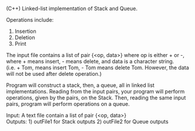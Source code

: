(C++) Linked-list implementation of Stack and Queue.

Operations include:
 1) Insertion
 2) Deletion
 3) Print

The input file contains a list of pair {<op, data>} where op is either + or -, where + means insert, - means delete, and data is a character string.  
  (i.e. + Tom, means insert Tom, - Tom means delete Tom. However, the data will not be used after delete operation.)
  
Program will construct a stack, then, a queue, all in linked list implementations. Reading from the input pairs, your program will perform operations, given by the pairs, on the Stack. Then, reading the same input pairs, program will perform operations on a queue.

Input: A text file contain a list of pair {<op, data>}  
Outputs: 1) outFile1 for Stack outputs 2) outFile2 for Queue outputs
